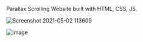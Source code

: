 Parallax Scrolling Website built with HTML, CSS, JS.

![Screenshot 2021-05-02 113609](https://user-images.githubusercontent.com/42185328/116807252-d088a100-ab3a-11eb-864a-c7fd66afc48f.png)

![image](https://user-images.githubusercontent.com/42185328/116807266-e1391700-ab3a-11eb-842d-7748ac0af83e.png)
